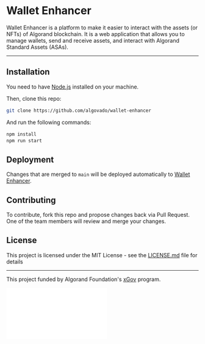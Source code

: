 # Wallet Enhancer

Wallet Enhancer is a platform to make it easier to interact with the assets (or NFTs) of Algorand blockchain.  It is a web application that allows you to manage wallets, send and receive assets, and interact with Algorand Standard Assets (ASAs).

----------

## Installation

You need to have [Node.js](https://nodejs.org/en/) installed on your machine.  

Then, clone this repo:

```bash
git clone https://github.com/algovado/wallet-enhancer
```

And run the following commands:

```bash
npm install
npm run start
```

## Deployment

Changes that are merged to `main` will be deployed automatically to [Wallet Enhancer](https://we.thurstober.com/).

## Contributing

To contribute, fork this repo and propose changes back via Pull Request.  One of the team members will review and merge your changes.  

## License

This project is licensed under the MIT License - see the [LICENSE.md](LICENSE.md) file for details

----------

This project funded by Algorand Foundation's [xGov](https://xgov.algorand.foundation) program.

![af](public/images/af_logo.svg)
